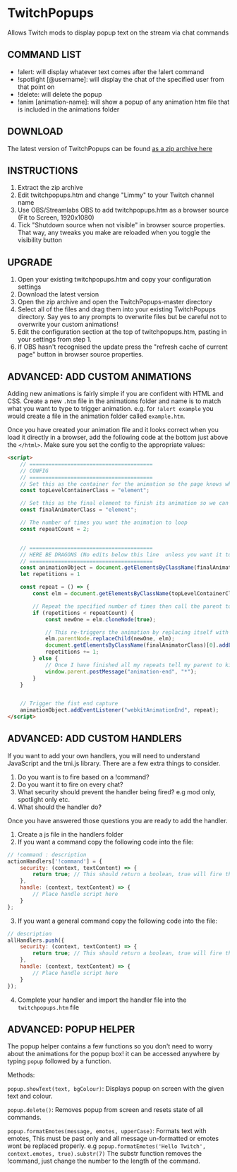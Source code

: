 # TwitchPopups

Allows Twitch mods to display popup text on the stream via chat commands

## COMMAND LIST

- !alert: will display whatever text comes after the !alert command
- !spotlight [@username]: will display the chat of the specified user from that point on
- !delete: will delete the popup
- !anim [animation-name]: will show a popup of any animation htm file that is included in the animations folder

## DOWNLOAD

The latest version of TwitchPopups can be found [as a zip archive here](https://github.com/DaftLimmy/TwitchPopups/archive/master.zip)

## INSTRUCTIONS

1. Extract the zip archive
2. Edit twitchpopups.htm and change "Limmy" to your Twitch channel name
3. Use OBS/Streamlabs OBS to add twitchpopups.htm as a browser source (Fit to Screen, 1920x1080)
4. Tick "Shutdown source when not visible" in browser source properties. That way, any tweaks you make are reloaded when you toggle the visibility button

## UPGRADE
1. Open your existing twitchpopups.htm and copy your configuration settings
2. Download the latest version
3. Open the zip archive and open the TwitchPopups-master directory
4. Select all of the files and drag them into your existing TwitchPopups directory. Say yes to any prompts to overwrite files but be careful not to overwrite your custom animations!
5. Edit the configuration section at the top of twitchpopups.htm, pasting in your settings from step 1.
6. If OBS hasn't recognised the update press the "refresh cache of current page" button in browser source properties.

## ADVANCED: ADD CUSTOM ANIMATIONS
Adding new animations is fairly simple if you are confident with HTML and CSS. Create a new `.htm` file in the animations folder and name is to match what you want to type to trigger animation. e.g. for `!alert example` you would create a file in the animation folder called `example.htm`.

Once you have created your animation file and it looks correct when you load it directly in a browser, add the following code at the bottom just above the `</html>`. Make sure you set the config to the appropriate values:

``` html
<script>
    // =======================================
    // CONFIG
    // =======================================
    // Set this as the container for the animation so the page knows what to re-add
    const topLevelContainerClass = "element";

    // Set this as the final element to finish its animation so we can capture when it ends
    const finalAnimatorClass = "element";

    // The number of times you want the animation to loop
    const repeatCount = 2;


    // =======================================
    // HERE BE DRAGONS (No edits below this line  unless you want it to break!)
    // =======================================
    const animationObject = document.getElementsByClassName(finalAnimatorClass)[0];
    let repetitions = 1

    const repeat = () => {
        const elm = document.getElementsByClassName(topLevelContainerClass)[0];

        // Repeat the specified number of times then call the parent to close me
        if (repetitions < repeatCount) {
            const newOne = elm.cloneNode(true);

            // This re-triggers the animation by replacing itself with its clone
            elm.parentNode.replaceChild(newOne, elm);
            document.getElementsByClassName(finalAnimatorClass)[0].addEventListener("webkitAnimationEnd", repeat);
            repetitions += 1;
        } else {
            // Once I have finished all my repeats tell my parent to kill me
            window.parent.postMessage("animation-end", "*");
        }
    }


    // Trigger the fist end capture
    animationObject.addEventListener("webkitAnimationEnd", repeat);
</script>
```


## ADVANCED: ADD CUSTOM HANDLERS
If you want to add your own handlers, you will need to understand JavaScript and the tmi.js library.
There are a few extra things to consider.
1. Do you want is to fire based on a !command?
2. Do you want it to fire on every chat?
3. What security should prevent the handler being fired? e.g mod only, spotlight only etc.
4. What should the handler do?

Once you have answered those questions you are ready to add the handler.

1. Create a js file in the handlers folder
2. If you want a command copy the following code into the file:
``` javascript
// !command : description
actionHandlers['!command'] = {
    security: (context, textContent) => {
        return true; // This should return a boolean, true will fire the handler
    },
    handle: (context, textContent) => {
        // Place handle script here
    }
};
```
3. If you want a general command copy the following code into the file:
``` javascript
// description
allHandlers.push({
    security: (context, textContent) => {
        return true; // This should return a boolean, true will fire the handler
    },
    handle: (context, textContent) => {
        // Place handle script here
    }
});
```
4. Complete your handler and import the handler file into the `twitchpopups.htm` file

## ADVANCED: POPUP HELPER
The popup helper contains a few functions so you don't need to worry about the animations for the popup box! it can be accessed anywhere by typing `popup` followed by a function.

Methods:

`popup.showText(text, bgColour)`: Displays popup on screen with the given text and colour.

`popup.delete()`: Removes popup from screen and resets state of all commands. 

`popup.formatEmotes(message, emotes, upperCase)`: Formats text with emotes, This must be past only and all message un-formatted or emotes wont be replaced properly. e.g `popup.formatEmotes('Hello Twitch', context.emotes, true).substr(7)` The substr function removes the !command, just change the number to the length of the command.
